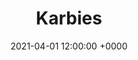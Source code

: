 ---
type: website
title: Karbies
date: 2021-04-01 12:00:00 +0000
languages: ["HTML", "SCSS", "JS"]
description: "An example website for a cake and coffee shop."
link: https://ashley.how/karbies
---